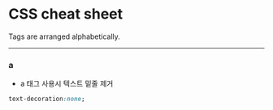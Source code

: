# CSS cheat sheet
Tags are arranged alphabetically.

---
### a
- a 태그 사용시 텍스트 밑줄 제거
```css
text-decoration:none;
```
